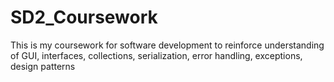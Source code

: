 # SD2_Coursework
This is my coursework for software development to reinforce understanding of GUI, interfaces, collections, serialization, error handling, exceptions, design patterns
